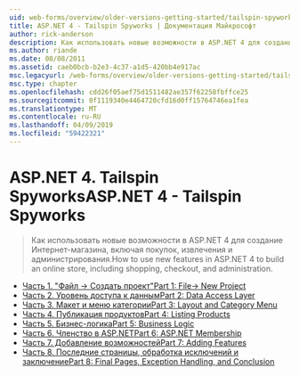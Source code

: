 ```yaml
---
uid: web-forms/overview/older-versions-getting-started/tailspin-spyworks/index
title: ASP.NET 4 - Tailspin Spyworks | Документация Майкрософт
author: rick-anderson
description: Как использовать новые возможности в ASP.NET 4 для создание Интернет-магазина, включая покупок, извлечения и администрирования.
ms.author: riande
ms.date: 08/08/2011
ms.assetid: caeb0bcb-b2e3-4c37-a1d5-420bb4e917ac
msc.legacyurl: /web-forms/overview/older-versions-getting-started/tailspin-spyworks
msc.type: chapter
ms.openlocfilehash: cdd26f05aef75d1511482ae357f62258fbffce25
ms.sourcegitcommit: 0f1119340e4464720cfd16d0ff15764746ea1fea
ms.translationtype: MT
ms.contentlocale: ru-RU
ms.lasthandoff: 04/09/2019
ms.locfileid: "59422321"
---
```

# <a name="aspnet-4---tailspin-spyworks"></a><span data-ttu-id="b1d39-103">ASP.NET 4. Tailspin Spyworks</span><span class="sxs-lookup"><span data-stu-id="b1d39-103">ASP.NET 4 - Tailspin Spyworks</span></span>

> <span data-ttu-id="b1d39-104">Как использовать новые возможности в ASP.NET 4 для создание Интернет-магазина, включая покупок, извлечения и администрирования.</span><span class="sxs-lookup"><span data-stu-id="b1d39-104">How to use new features in ASP.NET 4 to build an online store, including shopping, checkout, and administration.</span></span>


- [<span data-ttu-id="b1d39-105">Часть 1. "Файл -> Создать проект"</span><span class="sxs-lookup"><span data-stu-id="b1d39-105">Part 1: File-> New Project</span></span>](tailspin-spyworks-part-1.md)
- [<span data-ttu-id="b1d39-106">Часть 2. Уровень доступа к данным</span><span class="sxs-lookup"><span data-stu-id="b1d39-106">Part 2: Data Access Layer</span></span>](tailspin-spyworks-part-2.md)
- [<span data-ttu-id="b1d39-107">Часть 3. Макет и меню категории</span><span class="sxs-lookup"><span data-stu-id="b1d39-107">Part 3: Layout and Category Menu</span></span>](tailspin-spyworks-part-3.md)
- [<span data-ttu-id="b1d39-108">Часть 4. Публикация продуктов</span><span class="sxs-lookup"><span data-stu-id="b1d39-108">Part 4: Listing Products</span></span>](tailspin-spyworks-part-4.md)
- [<span data-ttu-id="b1d39-109">Часть 5. Бизнес-логика</span><span class="sxs-lookup"><span data-stu-id="b1d39-109">Part 5: Business Logic</span></span>](tailspin-spyworks-part-5.md)
- [<span data-ttu-id="b1d39-110">Часть 6. Членство в ASP.NET</span><span class="sxs-lookup"><span data-stu-id="b1d39-110">Part 6: ASP.NET Membership</span></span>](tailspin-spyworks-part-6.md)
- [<span data-ttu-id="b1d39-111">Часть 7. Добавление возможностей</span><span class="sxs-lookup"><span data-stu-id="b1d39-111">Part 7: Adding Features</span></span>](tailspin-spyworks-part-7.md)
- [<span data-ttu-id="b1d39-112">Часть 8. Последние страницы, обработка исключений и заключение</span><span class="sxs-lookup"><span data-stu-id="b1d39-112">Part 8: Final Pages, Exception Handling, and Conclusion</span></span>](tailspin-spyworks-part-8.md)
